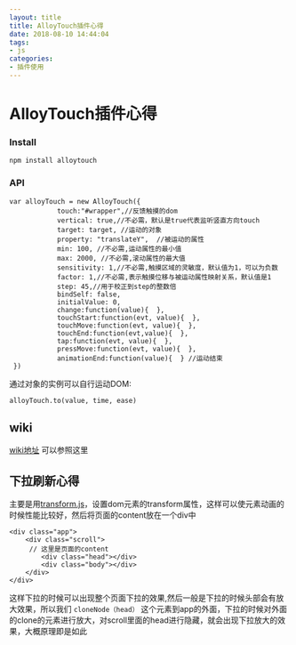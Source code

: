 ```yaml
---
layout: title
title: AlloyTouch插件心得
date: 2018-08-10 14:44:04
tags:
- js
categories:
- 插件使用
---
```


# AlloyTouch插件心得

### Install
```
npm install alloytouch
```
### API

```
var alloyTouch = new AlloyTouch({
            touch:"#wrapper",//反馈触摸的dom
            vertical: true,//不必需，默认是true代表监听竖直方向touch
            target: target, //运动的对象
            property: "translateY",  //被运动的属性
            min: 100, //不必需,运动属性的最小值
            max: 2000, //不必需,滚动属性的最大值
            sensitivity: 1,//不必需,触摸区域的灵敏度，默认值为1，可以为负数
            factor: 1,//不必需,表示触摸位移与被运动属性映射关系，默认值是1
            step: 45,//用于校正到step的整数倍
            bindSelf: false,
            initialValue: 0,
            change:function(value){  },
            touchStart:function(evt, value){  },
            touchMove:function(evt, value){  },
            touchEnd:function(evt,value){  },
            tap:function(evt, value){  },
            pressMove:function(evt, value){  },
            animationEnd:function(value){  } //运动结束
 })
```
通过对象的实例可以自行运动DOM:
```
alloyTouch.to(value, time, ease)
```

## wiki

[wiki地址](https://github.com/AlloyTeam/AlloyTouch/wiki) 可以参照这里

## 下拉刷新心得

主要是用[transform.js](http://alloyteam.github.io/AlloyTouch/transformjs/)，设置dom元素的transform属性，这样可以使元素动画的时候性能比较好，然后将页面的content放在一个div中
```
<div class="app">
    <div class="scroll">
     // 这里是页面的content
        <div class="head"></div>
        <div class="body"></div>
    </div>
</div>
```
这样下拉的时候可以出现整个页面下拉的效果,然后一般是下拉的时候头部会有放大效果，所以我们 `cloneNode（head）` 这个元素到app的外面，下拉的时候对外面的clone的元素进行放大，对scroll里面的head进行隐藏，就会出现下拉放大的效果，大概原理即是如此